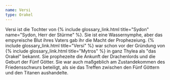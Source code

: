 ```yaml
---
name: Versi
type: Orakel
---
```


Versi ist die Tochter von {% include glossary_link.html title="Sydon" name="Sydon, Herr der Stürme" %}. Sie ist eine Wassernymphe, aber das empyreische
Blut ihres Vaters gab ihr die Macht der Prophezeiung.  {% include glossary_link.html title="Versi" %} war schon vor der
Gründung von {% include glossary_link.html title="Mytros" %} in ganz Thylea als "das Orakel" bekannt. Sie prophezeite die
Ankunft der Drachenlords und die Geburt der Fünf Götter. Sie war auch maßgeblich
am Zustandekommen des Friedensschwurs beteiligt, als sie das Treffen zwischen
den Fünf Göttern und den Titanen aushandelte.
